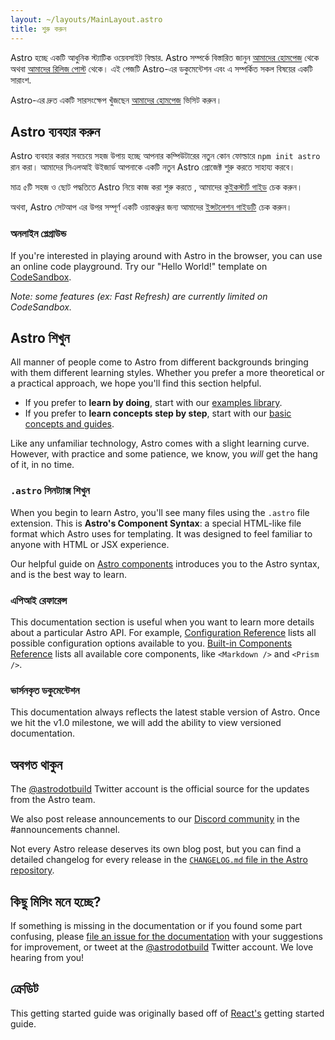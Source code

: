 ```yaml
---
layout: ~/layouts/MainLayout.astro
title: শুরু করুন
---
```


Astro হচ্ছে একটি আধুনিক স্ট্যাটিক ওয়েবসাইট বিল্ডার. Astro সম্পর্কে বিস্তারিত জানুন [আমাদের হোমপেজ](https://astro.build/) থেকে অথবা [আমাদের রিলিজ পোস্ট](https://astro.build/blog/introducing-astro) থেকে। এই পেজটি Astro-এর ডকুমেন্টেশন এবং এ সম্পর্কিত সকল বিষয়ের একটি সারাংশ.

Astro-এর দ্রুত একটি সারসংক্ষেপ খুঁজছেন [আমাদের হোমপেজ](https://astro.build) ভিসিট করুন।

## Astro ব্যবহার করুন

Astro ব্যবহার করার সবচেয়ে সহজ উপায় হচ্ছে আপনার কম্পিউটারের নতুন কোন ফোল্ডারে `npm init astro` রান করা। আমাদের সিএলআই উইজার্ড আপনাকে একটি নতুন Astro প্রোজেক্ট শুরু করতে সাহায্য করবে।

মাত্র ৫টি সহজ ও ছোট পদ্ধতিতে Astro নিয়ে কাজ করা শুরু করতে , আমাদের [কুইকস্টার্ট গাইড](quick-start) চেক করুন।

অথবা, Astro সেটআপ এর উপর সম্পূর্ণ একটি ওয়াকথ্রুর জন্য আমাদের [ইন্সটলেশন গাইডটি](/installation) চেক করুন।

### অনলাইন প্লেগ্রাউন্ড

If you're interested in playing around with Astro in the browser, you can use an online code playground. Try our "Hello World!" template on [CodeSandbox](https://codesandbox.io/s/astro-template-hugb3).

_Note: some features (ex: Fast Refresh) are currently limited on CodeSandbox._

## Astro শিখুন

All manner of people come to Astro from different backgrounds bringing with them different learning styles. Whether you prefer a more theoretical or a practical approach, we hope you'll find this section helpful.

- If you prefer to **learn by doing**, start with our [examples library](https://github.com/snowpackjs/astro/tree/main/examples).
- If you prefer to **learn concepts step by step**, start with our [basic concepts and guides](/core-concepts/project-structure).

Like any unfamiliar technology, Astro comes with a slight learning curve. However, with practice and some patience, we know, you _will_ get the hang of it, in no time.

### `.astro` সিনট্যাক্স শিখুন

When you begin to learn Astro, you'll see many files using the `.astro` file extension. This is **Astro's Component Syntax**: a special HTML-like file format which Astro uses for templating. It was designed to feel familiar to anyone with HTML or JSX experience.

Our helpful guide on [Astro components](/core-concepts/astro-components) introduces you to the Astro syntax, and is the best way to learn.

### এপিআই রেফারেন্স

This documentation section is useful when you want to learn more details about a particular Astro API. For example, [Configuration Reference](/reference/configuration-reference) lists all possible configuration options available to you. [Built-in Components Reference](/reference/builtin-components) lists all available core components, like `<Markdown />` and `<Prism />`.

### ভার্সনকৃত ডকুমেন্টেশন

This documentation always reflects the latest stable version of Astro. Once we hit the v1.0 milestone, we will add the ability to view versioned documentation.

## অবগত থাকুন

The [@astrodotbuild](https://twitter.com/astrodotbuild) Twitter account is the official source for the updates from the Astro team.

We also post release announcements to our [Discord community](https://astro.build/chat) in the #announcements channel.

Not every Astro release deserves its own blog post, but you can find a detailed changelog for every release in the [`CHANGELOG.md` file in the Astro repository](https://github.com/snowpackjs/astro/blob/main/packages/astro/CHANGELOG.md).

## কিছু মিসিং মনে হচ্ছে?

If something is missing in the documentation or if you found some part confusing, please [file an issue for the documentation](https://github.com/snowpackjs/astro/issues/new/choose) with your suggestions for improvement, or tweet at the [@astrodotbuild](https://twitter.com/astrodotbuild) Twitter account. We love hearing from you!

## ক্রেডিট

This getting started guide was originally based off of [React's](https://reactjs.org/) getting started guide.
